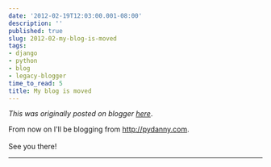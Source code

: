 ```yaml
---
date: '2012-02-19T12:03:00.001-08:00'
description: ''
published: true
slug: 2012-02-my-blog-is-moved
tags:
- django
- python
- blog
- legacy-blogger
time_to_read: 5
title: My blog is moved
---
```


*This was originally posted on blogger [here](https://pydanny.blogspot.com/2012/02/my-blog-is-moved.html)*.

From now on I'll be blogging from <a href="http://pydanny.com/">http://pydanny.com</a>.<br /><br />See you there!

---

